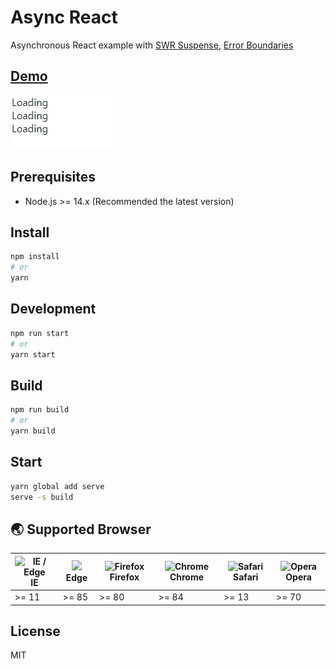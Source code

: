 # Async React

Asynchronous React example with [SWR Suspense][swr-suspense], [Error Boundaries][error-boundaries]

## [Demo](https://codesandbox.io/s/confident-monad-tcm2n)

![demo](demo.gif)

## Prerequisites

- Node.js >= 14.x (Recommended the latest version)

## Install

```bash
npm install
# or
yarn
```

## Development

```bash
npm run start
# or
yarn start
```

## Build

```bash
npm run build
# or
yarn build
```

## Start

```bash
yarn global add serve
serve -s build
```

## 🌏 Supported Browser

| <img src="https://user-images.githubusercontent.com/1215767/34348590-250b3ca2-ea4f-11e7-9efb-da953359321f.png" alt="IE / Edge" /> IE | <img src="https://avatars.githubusercontent.com/u/11354582?s=32" /> Edge | <img src="https://user-images.githubusercontent.com/1215767/34348383-9e7ed492-ea4d-11e7-910c-03b39d52f496.png" alt="Firefox" /> Firefox | <img src="https://user-images.githubusercontent.com/1215767/34348387-a2e64588-ea4d-11e7-8267-a43365103afe.png" alt="Chrome" /> Chrome | <img src="https://user-images.githubusercontent.com/1215767/34348394-a981f892-ea4d-11e7-9156-d128d58386b9.png" alt="Safari" /> Safari | <img src="https://cdn-production-opera-website.operacdn.com/staticfiles/assets/images/favicon/favicon-32x32.d80e4bdc6a9f.png" alt="Opera" /> Opera |
| ------------------------------------------------------------------------------------------------------------------------------------ | ------------------------------------------------------------------------ | --------------------------------------------------------------------------------------------------------------------------------------- | ------------------------------------------------------------------------------------------------------------------------------------- | ------------------------------------------------------------------------------------------------------------------------------------- | -------------------------------------------------------------------------------------------------------------------------------------------------- |
| >= 11                                                                                                                                | >= 85                                                                    | >= 80                                                                                                                                   | >= 84                                                                                                                                 | >= 13                                                                                                                                 | >= 70                                                                                                                                              |

## License

MIT

[swr-suspense]: https://swr.vercel.app/docs/suspense
[error-boundaries]: https://reactjs.org/docs/error-boundaries.html#gatsby-focus-wrapper
